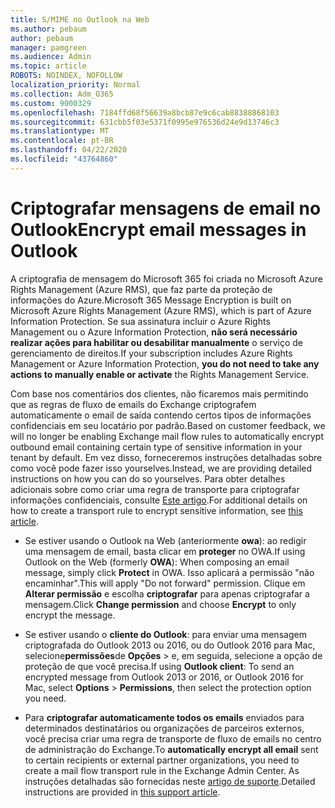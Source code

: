 ```yaml
---
title: S/MIME no Outlook na Web
ms.author: pebaum
author: pebaum
manager: pamgreen
ms.audience: Admin
ms.topic: article
ROBOTS: NOINDEX, NOFOLLOW
localization_priority: Normal
ms.collection: Adm_O365
ms.custom: 9000329
ms.openlocfilehash: 7184ffd68f56639a8bcb87e9c6cab88388868103
ms.sourcegitcommit: 631cbb5f03e5371f0995e976536d24e9d13746c3
ms.translationtype: MT
ms.contentlocale: pt-BR
ms.lasthandoff: 04/22/2020
ms.locfileid: "43764860"
---
```

# <a name="encrypt-email-messages-in-outlook"></a><span data-ttu-id="a16f3-102">Criptografar mensagens de email no Outlook</span><span class="sxs-lookup"><span data-stu-id="a16f3-102">Encrypt email messages in Outlook</span></span>

<span data-ttu-id="a16f3-103">A criptografia de mensagem do Microsoft 365 foi criada no Microsoft Azure Rights Management (Azure RMS), que faz parte da proteção de informações do Azure.</span><span class="sxs-lookup"><span data-stu-id="a16f3-103">Microsoft 365 Message Encryption is built on Microsoft Azure Rights Management (Azure RMS), which is part of Azure Information Protection.</span></span> <span data-ttu-id="a16f3-104">Se sua assinatura incluir o Azure Rights Management ou o Azure Information Protection, **não será necessário realizar ações para habilitar ou desabilitar manualmente** o serviço de gerenciamento de direitos.</span><span class="sxs-lookup"><span data-stu-id="a16f3-104">If your subscription includes Azure Rights Management or Azure Information Protection, **you do not need to take any actions to manually enable or activate** the Rights Management Service.</span></span>

<span data-ttu-id="a16f3-105">Com base nos comentários dos clientes, não ficaremos mais permitindo que as regras de fluxo de emails do Exchange criptografem automaticamente o email de saída contendo certos tipos de informações confidenciais em seu locatário por padrão.</span><span class="sxs-lookup"><span data-stu-id="a16f3-105">Based on customer feedback, we will no longer be enabling Exchange mail flow rules to automatically encrypt outbound email containing certain type of sensitive information in your tenant by default.</span></span> <span data-ttu-id="a16f3-106">Em vez disso, forneceremos instruções detalhadas sobre como você pode fazer isso yourselves.</span><span class="sxs-lookup"><span data-stu-id="a16f3-106">Instead, we are providing detailed instructions on how you can do so yourselves.</span></span> <span data-ttu-id="a16f3-107">Para obter detalhes adicionais sobre como criar uma regra de transporte para criptografar informações confidenciais, consulte [Este artigo](https://aka.ms/OmeEtr).</span><span class="sxs-lookup"><span data-stu-id="a16f3-107">For additional details on how to create a transport rule to encrypt sensitive information, see [this article](https://aka.ms/OmeEtr).</span></span>

- <span data-ttu-id="a16f3-108">Se estiver usando o Outlook na Web (anteriormente **owa**): ao redigir uma mensagem de email, basta clicar em **proteger** no OWA.</span><span class="sxs-lookup"><span data-stu-id="a16f3-108">If using Outlook on the Web (formerly **OWA**): When composing an email message, simply click **Protect** in OWA.</span></span> <span data-ttu-id="a16f3-109">Isso aplicará a permissão "não encaminhar".</span><span class="sxs-lookup"><span data-stu-id="a16f3-109">This will apply "Do not forward" permission.</span></span> <span data-ttu-id="a16f3-110">Clique em **Alterar permissão** e escolha **criptografar** para apenas criptografar a mensagem.</span><span class="sxs-lookup"><span data-stu-id="a16f3-110">Click **Change permission** and choose **Encrypt** to only encrypt the message.</span></span>

- <span data-ttu-id="a16f3-111">Se estiver usando o **cliente do Outlook**: para enviar uma mensagem criptografada do Outlook 2013 ou 2016, ou do Outlook 2016 para Mac, selecione**permissões**de **Opções** > e, em seguida, selecione a opção de proteção de que você precisa.</span><span class="sxs-lookup"><span data-stu-id="a16f3-111">If using **Outlook client**: To send an encrypted message from Outlook 2013 or 2016, or Outlook 2016 for Mac, select **Options** > **Permissions**, then select the protection option you need.</span></span>

- <span data-ttu-id="a16f3-112">Para **criptografar automaticamente todos os emails** enviados para determinados destinatários ou organizações de parceiros externos, você precisa criar uma regra de transporte de fluxo de emails no centro de administração do Exchange.</span><span class="sxs-lookup"><span data-stu-id="a16f3-112">To **automatically encrypt all email** sent to certain recipients or external partner organizations, you need to create a mail flow transport rule in the Exchange Admin Center.</span></span> <span data-ttu-id="a16f3-113">As instruções detalhadas são fornecidas neste [artigo de suporte](https://docs.microsoft.com/office365/securitycompliance/define-mail-flow-rules-to-encrypt-email#create-a-mail-flow-rule-to-encrypt-email-messages-with-the-new-ome-capabilities).</span><span class="sxs-lookup"><span data-stu-id="a16f3-113">Detailed instructions are provided in [this support article](https://docs.microsoft.com/office365/securitycompliance/define-mail-flow-rules-to-encrypt-email#create-a-mail-flow-rule-to-encrypt-email-messages-with-the-new-ome-capabilities).</span></span>

